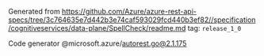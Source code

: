 Generated from https://github.com/Azure/azure-rest-api-specs/tree/3c764635e7d442b3e74caf593029fcd440b3ef82//specification/cognitiveservices/data-plane/SpellCheck/readme.md tag: `release_1_0`

Code generator @microsoft.azure/autorest.go@2.1.175


